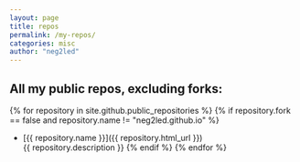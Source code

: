 ```yaml
---
layout: page
title: repos
permalink: /my-repos/
categories: misc
author: "neg2led"
---
```


## All my public repos, excluding forks:

{% for repository in site.github.public_repositories %}
{% if repository.fork == false and repository.name != "neg2led.github.io" %}
* [{{ repository.name }}]({{ repository.html_url }})  
  {{ repository.description }}
{% endif %}
{% endfor %}

